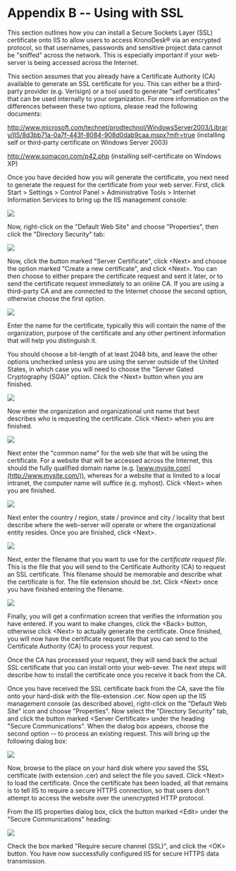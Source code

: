 # Appendix B -- Using with SSL

This section outlines how you can install a Secure Sockets Layer (SSL)
certificate onto IIS to allow users to access KronoDesk® via an
encrypted protocol, so that usernames, passwords and sensitive project
data cannot be "sniffed" across the network. This is especially
important if your web-server is being accessed across the Internet.

This section assumes that you already have a Certificate Authority (CA)
available to generate an SSL certificate for you. This can either be a
third-party provider (e.g. Verisign) or a tool used to generate "self
certificates" that can be used internally to your organization. For more
information on the differences between these two options, please read
the following documents:

<http://www.microsoft.com/technet/prodtechnol/WindowsServer2003/Library/IIS/8d3bb71a-0a7f-443f-8084-908d0dab9caa.mspx?mfr=true>
(installing self or third-party certificate on Windows Server 2003)

<http://www.somacon.com/p42.php> (installing self-certificate on Windows
XP)

Once you have decided how you will generate the certificate, you next
need to generate the request for the certificate from your web server.
First, click Start \> Settings \> Control Panel \> Administrative Tools
\> Internet Information Services to bring up the IIS management console:

![](img/Appendix_B_--_Using_with_SSL_73.png)




Now, right-click on the "Default Web Site" and choose "Properties", then
click the "Directory Security" tab:

![](img/Appendix_B_--_Using_with_SSL_74.png)




Now, click the button marked "Server Certificate", click \<Next\> and
choose the option marked "Create a new certificate", and click \<Next\>.
You can then choose to either prepare the certificate request and sent
it later, or to send the certificate request immediately to an online
CA. If you are using a third-party CA and are connected to the Internet
choose the second option, otherwise choose the first option.

![](img/Appendix_B_--_Using_with_SSL_75.png)




Enter the name for the certificate, typically this will contain the name
of the organization, purpose of the certificate and any other pertinent
information that will help you distinguish it.

You should choose a bit-length of at least 2048 bits, and leave the
other options unchecked unless you are using the server outside of the
United States, in which case you will need to choose the "Server Gated
Cryptography (SGA)" option. Click the \<Next\> button when you are
finished.

![](img/Appendix_B_--_Using_with_SSL_76.png)




Now enter the organization and organizational unit name that best
describes who is requesting the certificate. Click \<Next\> when you are
finished.

![](img/Appendix_B_--_Using_with_SSL_77.png)




Next enter the "common name" for the web site that will be using the
certificate. For a website that will be accessed across the Internet,
this should the fully qualified domain name (e.g.
[www.mysite.com](http://www.mysite.com/)), whereas for a website that is
limited to a local intranet, the computer name will suffice (e.g.
myhost). Click \<Next\> when you are finished.

![](img/Appendix_B_--_Using_with_SSL_78.png)




Next enter the country / region, state / province and city / locality
that best describe where the web-server will operate or where the
organizational entity resides. Once you are finished, click \<Next\>.

![](img/Appendix_B_--_Using_with_SSL_79.png)




Next, enter the filename that you want to use for the *certificate
request file*. This is the file that you will send to the Certificate
Authority (CA) to request an SSL certificate. This filename should be
memorable and describe what the certificate is for. The file extension
should be .txt. Click \<Next\> once you have finished entering the
filename.

![](img/Appendix_B_--_Using_with_SSL_80.png)




Finally, you will get a confirmation screen that verifies the
information you have entered. If you want to make changes, click the
\<Back\> button, otherwise click \<Next\> to actually generate the
certificate. Once finished, you will now have the certificate request
file that you can send to the Certificate Authority (CA) to process your
request.

Once the CA has processed your request, they will send back the actual
SSL certificate that you can install onto your web-sever. The next steps
will describe how to install the certificate once you receive it back
from the CA.

Once you have received the SSL certificate back from the CA, save the
file onto your hard-disk with the file-extension .cer. Now open up the
IIS management console (as described above), right-click on the "Default
Web Site" icon and choose "Properties". Now select the "Directory
Security" tab, and click the button marked \<Server Certificate\> under
the heading "Secure Communications". When the dialog box appears, choose
the second option -- to process an existing request. This will bring up
the following dialog box:

![](img/Appendix_B_--_Using_with_SSL_81.png)




Now, browse to the place on your hard disk where you saved the SSL
certificate (with extension .cer) and select the file you saved. Click
\<Next\> to load the certificate. Once the certificate has been loaded,
all that remains is to tell IIS to require a secure HTTPS connection, so
that users don't attempt to access the website over the unencrypted HTTP
protocol.

From the IIS properties dialog box, click the button marked \<Edit\>
under the "Secure Communications" heading:

![](img/Appendix_B_--_Using_with_SSL_82.png)




Check the box marked "Require secure channel (SSL)", and click the
\<OK\> button. You have now successfully configured IIS for secure HTTPS
data transmission.


